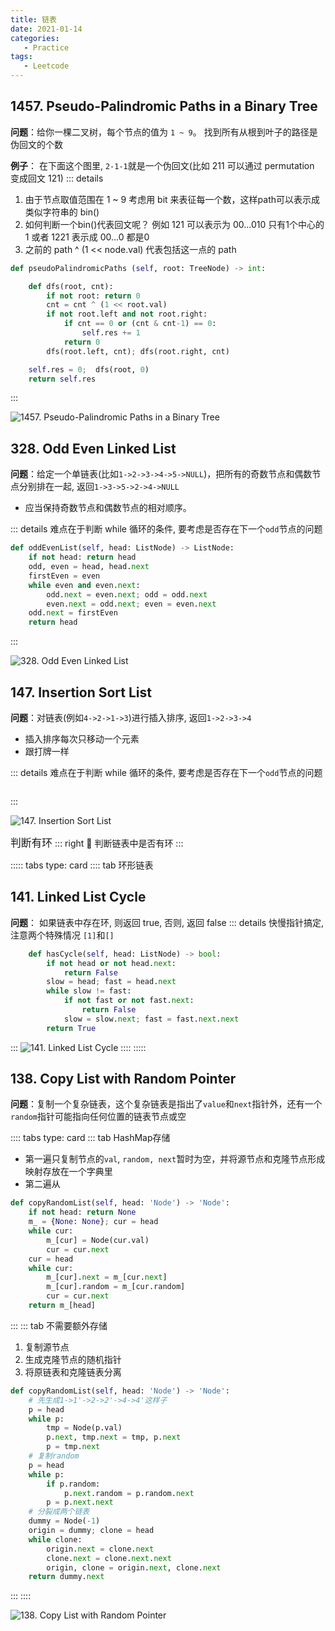 ```yaml
---
title: 链表
date: 2021-01-14
categories:
   - Practice
tags:
   - Leetcode
---
```


## 1457. Pseudo-Palindromic Paths in a Binary Tree

**问题**：给你一棵二叉树，每个节点的值为 `1 ~ 9`。 找到所有从根到叶子的路径是伪回文的个数

**例子**： 在下面这个图里, `2-1-1`就是一个伪回文(比如 211 可以通过 permutation 变成回文 121)
::: details
1. 由于节点取值范围在 1 ~ 9 考虑用 bit 来表征每一个数，这样path可以表示成类似字符串的 bin()
2. 如何判断一个bin()代表回文呢？ 例如 121 可以表示为 00...010 只有1个中心的1 或者 1221 表示成 00...0 都是0
3. 之前的 path ^ (1 << node.val) 代表包括这一点的 path
```python                            
def pseudoPalindromicPaths (self, root: TreeNode) -> int:

    def dfs(root, cnt):
        if not root: return 0
        cnt = cnt ^ (1 << root.val)
        if not root.left and not root.right:
            if cnt == 0 or (cnt & cnt-1) == 0:
                self.res += 1
            return 0
        dfs(root.left, cnt); dfs(root.right, cnt)

    self.res = 0;  dfs(root, 0)
    return self.res
```
:::

![1457. Pseudo-Palindromic Paths in a Binary Tree](~@assets/lc-1457.png#center)


## 328. Odd Even Linked List

**问题**：给定一个单链表(比如`1->2->3->4->5->NULL`)，把所有的奇数节点和偶数节点分别排在一起, 返回`1->3->5->2->4->NULL`

- 应当保持奇数节点和偶数节点的相对顺序。

::: details
难点在于判断 while 循环的条件, 要考虑是否存在下一个`odd`节点的问题
```python
def oddEvenList(self, head: ListNode) -> ListNode:
    if not head: return head
    odd, even = head, head.next
    firstEven = even
    while even and even.next:
        odd.next = even.next; odd = odd.next
        even.next = odd.next; even = even.next
    odd.next = firstEven
    return head
```
:::

![328. Odd Even Linked List](~@assets/lc-328.png#center)


## 147. Insertion Sort List

**问题**：对链表(例如`4->2->1->3`)进行插入排序, 返回`1->2->3->4`

- 插入排序每次只移动一个元素
- 跟打牌一样

::: details
难点在于判断 while 循环的条件, 要考虑是否存在下一个`odd`节点的问题
```python

```
:::

![147. Insertion Sort List](~@assets/lc-147.gif#center)


<big>判断有环</big>
::: right
🌈 判断链表中是否有环
:::

::::: tabs type: card
:::: tab 环形链表
## 141. Linked List Cycle
**问题**： 如果链表中存在环, 则返回 true, 否则, 返回 false 
::: details
快慢指针搞定, 注意两个特殊情况 `[1]`和`[]`
```python
    def hasCycle(self, head: ListNode) -> bool:
        if not head or not head.next:
            return False
        slow = head; fast = head.next
        while slow != fast:
            if not fast or not fast.next:
                return False
            slow = slow.next; fast = fast.next.next
        return True
```
:::
![141. Linked List Cycle](~@assets/lc-141.png#center)
::::
:::::


## 138. Copy List with Random Pointer 

**问题**：复制一个复杂链表，这个复杂链表是指出了`value`和`next`指针外，还有一个`random`指针可能指向任何位置的链表节点或空

:::: tabs type: card
::: tab HashMap存储
- 第一遍只复制节点的`val`, `random, next`暂时为空，并将源节点和克隆节点形成映射存放在一个字典里
- 第二遍从
```python
def copyRandomList(self, head: 'Node') -> 'Node':
    if not head: return None
    m_ = {None: None}; cur = head
    while cur:
        m_[cur] = Node(cur.val)
        cur = cur.next
    cur = head
    while cur:
        m_[cur].next = m_[cur.next]
        m_[cur].random = m_[cur.random]
        cur = cur.next
    return m_[head]
```
:::
::: tab 不需要额外存储
1. 复制源节点
2. 生成克隆节点的随机指针
3. 将原链表和克隆链表分离
```python
def copyRandomList(self, head: 'Node') -> 'Node':
    # 先生成1->1'->2->2'->4->4'这样子
    p = head
    while p:
        tmp = Node(p.val)
        p.next, tmp.next = tmp, p.next
        p = tmp.next
    # 复制random
    p = head
    while p:
        if p.random:
            p.next.random = p.random.next
        p = p.next.next
    # 分裂成两个链表
    dummy = Node(-1)
    origin = dummy; clone = head
    while clone:
        origin.next = clone.next
        clone.next = clone.next.next
        origin, clone = origin.next, clone.next
    return dummy.next
```
:::
::::

![138. Copy List with Random Pointer ](~@assets/lc-138.png#center)
